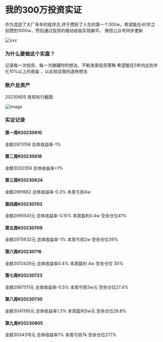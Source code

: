 # 我的300万投资实证


作为混迹了大厂多年的程序员,终于攒到了人生的第一个300w。希望能在40岁之前攒到1000w，然后通过投资的被动收益实现躺平。
微信公众号同步更新

![xxx](https://github.com/touzishizheng/300w_in_stock_market/assets/136185373/896716a0-9517-4def-8d7f-e8a3b34570c2)

### 为什么要做这个实盘？
  记录每一次投资、每一次踌躇时的想法，不断改善投资策略
  希望能在5年内达到年化10%以上的收益 ，以此验证我的退休想法

### 账户总资产
20230605
有知有行截图

![image](https://github.com/touzishizheng/300w_in_stock_market/assets/136185373/63fe0983-48b7-423d-8c0e-aaedcac8b966)


### 实证记录

#### 第一周#20230610 
金额2973158    总体收益率-1%
#### 第二周#20230618
金额3032359    总体收益率+1%
#### 第三周#20230624
金额2991662    总体收益率-0.3%  本周亏损4w
#### 第四周#20230702
金额2995541元  总体收益率-0.15%  本周盈利0.4w 空余仓位41%
#### 第五周#20230709
金额2975632元  总体收益率-1% 本周亏损2w 空余仓位39%
#### 第六周#20230716
金额3013439元 总体收益率0.4% 本周盈利 4w 空余仓位 30%
#### 第七周#20230723
金额2987511元 总体收益率-0.5%  本周亏损3w元 空余仓位27.4%
#### 第八周#20230730
金额3041195元 总体收益率1.3%  本周盈利5w元 空余仓位26.8%
#### 第九周#20230805
金额3034318元 总体收益率1% 本周亏损7k 空余仓位27.1%
